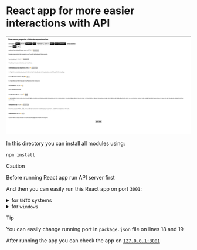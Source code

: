 # React app for more easier interactions with API
![](../react-app-preview.png)

In this directory you can install all modules using:
```sh
npm install
```

> [!CAUTION]
> Before running React app run API server first

And then you can easily run this React app on port `3001`:

<details>
  <summary>for <code>UNIX</code> systems</summary>

```sh
npm run start:unix
```

</details>
<details>
  <summary>for <code>windows</code></summary>

```sh
npm run start:windows
```

</details>

> [!TIP]
> You can easily change running port in `package.json` file on lines 18 and 19

After running the app you can check the app on [`127.0.0.1:3001`](http://127.0.0.1:3001)
